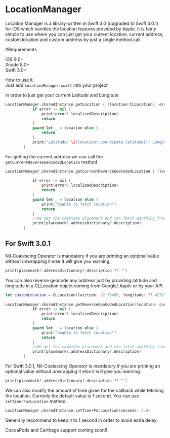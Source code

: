# LocationManager
Location Manager is a library written in Swift 3.0 (upgraded to Swift 3.0.1) for iOS which handles the location features provided by Apple. It is fairly simple to use where you can just get your current location, current address, custom location and custom address by just a single method call.

#Requirements

iOS 9.0+<br>
Xcode 8.0+<br>
Swift 3.0+

How to use it.<br>
Just add ```LocationManager.swift``` into your project

In order to just get your current Latitude and Longitute

```swift
LocationManager.sharedInstance.getLocation { (location:CLLocation?, error:NSError?) in
            if error != nil {
                print(error?.localizedDescription)
                return
            }
            guard let _ = location else {
                return
            }
            print("Latitude: \((location?.coordinate.latitude)!) Longitude: \((location?.coordinate.longitude)!)")
        }
```

For getting the current address we can call the ```getCurrentReverseGeoCodedLocation``` method

```swift
LocationManager.sharedInstance.getCurrentReverseGeoCodedLocation { (location:CLLocation?, placemark:CLPlacemark?, error:NSError?) in
            
            if error != nil {
                print(error?.localizedDescription)
                return
            }
            guard let _ = location else {
                print("Unable to fetch location")
                return
            }
            //We get the complete placemark and can fetch anything from CLPlacemark
            print(placemark?.addressDictionary?.description)
        }
```
<h2>For Swift 3.0.1</h2>

Nil-Coalescing Operator is mandatory if you are printing an optional value without unwrapping it else it will give you warning.

```swift         
print(placemark?.addressDictionary?.description ?? "")
```


You can also reverse geocode any address just by providing latitude and longitude in a CLLocation object coming from Google/ Apple or by your API.

```swift
let customLocation = CLLocation(latitude: 22.76456, longitude: 77.42323)
        
LocationManager.sharedInstance.getReverseGeoCodedLocation(location: customLocation) { (location:CLLocation?, placemark:CLPlacemark?, error:NSError?) in
            if error != nil {
                print(error?.localizedDescription)
                return
            }
            guard let _ = location else {
                print("Unable to fetch location")
                return
            }
            //We get the complete placemark and can fetch anything from CLPlacemark
            print(placemark?.addressDictionary?.description)
        }
```

For Swift 3.0.1, Nil-Coalescing Operator is mandatory if you are printing an optional value without unwrapping it else it will give you warning.

```swift         
print(placemark?.addressDictionary?.description ?? "")
```

We can also modify the amount of time given for the callback while fetching the location. Currenly the default value is 1 second. You can use ```setTimerForLocation``` method.

```swift
LocationManager.sharedInstance.setTimerForLocation(seconds: 2.0)
```
Generally recommend to keep it to 1 second in order to avoid extra delay.

CocoaPods and Carthage support coming soon!!
